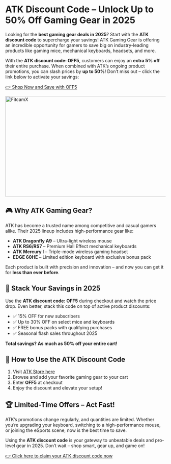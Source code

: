 <h1>ATK Discount Code – Unlock Up to 50% Off Gaming Gear in 2025</h1>
<p>Looking for the <strong>best gaming gear deals in 2025</strong>? Start with the <strong>ATK discount code</strong> to supercharge your savings! ATK Gaming Gear is offering an incredible opportunity for gamers to save big on industry-leading products like gaming mice, mechanical keyboards, headsets, and more.</p>
<p>With the <strong>ATK discount code: OFF5</strong>, customers can enjoy an <strong>extra 5% off</strong> their entire purchase. When combined with ATK’s ongoing product promotions, you can slash prices by <strong>up to 50%</strong>! Don’t miss out – click the link below to activate your savings:</p>
<p><a href="https://www.atk.store/?ref=getdiscount" target="_blank">👉 Shop Now and Save with OFF5</a></p>
<a href="https://www.youtube.com/watch?v=P2NtlDC9hpk" target="_blank">
    <img src="https://img.youtube.com/vi/P2NtlDC9hpk/maxresdefault.jpg" alt="FitcamX" width="560" height="315">
</a>
<h2>🎮 Why ATK Gaming Gear?</h2>
<p>ATK has become a trusted name among competitive and casual gamers alike. Their 2025 lineup includes high-performance gear like:</p>
<ul>
<li><strong>ATK Dragonfly A9</strong> – Ultra-light wireless mouse</li>
<li><strong>ATK RS6/RS7</strong> – Premium Hall Effect mechanical keyboards</li>
<li><strong>ATK Mercury I</strong> – Triple-mode wireless gaming headset</li>
<li><strong>EDGE 60HE</strong> – Limited edition keyboard with exclusive bonus pack</li>
</ul>
<p>Each product is built with precision and innovation – and now you can get it for <strong>less than ever before</strong>.</p>
<h2>💸 Stack Your Savings in 2025</h2>
<p>Use the <strong>ATK discount code: OFF5</strong> during checkout and watch the price drop. Even better, stack this code on top of active product discounts:</p>
<ul>
<li>✅ 15% OFF for new subscribers</li>
<li>✅ Up to 30% OFF on select mice and keyboards</li>
<li>✅ FREE bonus packs with qualifying purchases</li>
<li>✅ Seasonal flash sales throughout 2025</li>
</ul>
<p><strong>Total savings? As much as 50% off your entire cart!</strong></p>
<h2>🛒 How to Use the ATK Discount Code</h2>
<ol>
<li>Visit <a href="https://www.atk.store/?ref=getdiscount" target="_blank">ATK Store here</a></li>
<li>Browse and add your favorite gaming gear to your cart</li>
<li>Enter <strong>OFF5</strong> at checkout</li>
<li>Enjoy the discount and elevate your setup!</li>
</ol>
<h2>🏆 Limited-Time Offers – Act Fast!</h2>
<p>ATK’s promotions change regularly, and quantities are limited. Whether you’re upgrading your keyboard, switching to a high-performance mouse, or joining the eSports scene, now is the best time to save.</p>
<p>Using the <strong>ATK discount code</strong> is your gateway to unbeatable deals and pro-level gear in 2025. Don’t wait – shop smart, gear up, and game on!</p>
<p><a href="https://www.atk.store/?ref=getdiscount" target="_blank">👉 Click here to claim your ATK discount code now</a></p>
</body>
</html>
